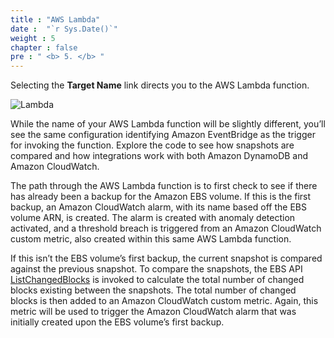 ```yaml
---
title : "AWS Lambda"
date :  "`r Sys.Date()`" 
weight : 5 
chapter : false
pre : " <b> 5. </b> "
---
```



Selecting the **Target Name** link directs you to the AWS Lambda function.

![Lambda](/images/5.Lambda/001-Lambda.PNG?featherlight=false&width=90pc)

While the name of your AWS Lambda function will be slightly different, you’ll see the same configuration identifying Amazon EventBridge as the trigger for invoking the function. Explore the code to see how snapshots are compared and how integrations work with both Amazon DynamoDB and Amazon CloudWatch.

The path through the AWS Lambda function is to first check to see if there has already been a backup for the Amazon EBS volume. If this is the first backup, an Amazon CloudWatch alarm, with its name based off the EBS volume ARN, is created. The alarm is created with anomaly detection activated, and a threshold breach is triggered from an Amazon CloudWatch custom metric, also created within this same AWS Lambda function.

If this isn’t the EBS volume’s first backup, the current snapshot is compared against the previous snapshot. To compare the snapshots, the EBS API [ListChangedBlocks](https://docs.aws.amazon.com/ebs/latest/APIReference/API_ListChangedBlocks.html) is invoked to calculate the total number of changed blocks existing between the snapshots. The total number of changed blocks is then added to an Amazon CloudWatch custom metric. Again, this metric will be used to trigger the Amazon CloudWatch alarm that was initially created upon the EBS volume’s first backup.

